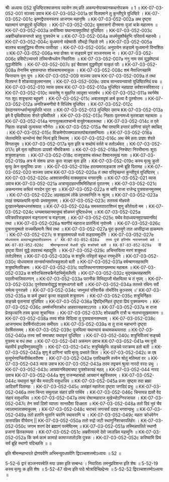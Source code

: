 श्रीः
अध्यायः 052
युधिष्ठिराश्वासनाय व्यासेन तम् प्रति अकम्पनोपाख्यानकथनोपक्रमः ॥ 1 ॥
KK-07-03-052-001	सञ्जय उवाच 
KK-07-03-052-001a	एवं विलपमाने तु कुन्तीपुत्रे युधिष्ठिरे ।
KK-07-03-052-001c	कृष्णद्वैपायनस्तत्र आजगाम महानृषिः ॥
KK-07-03-052-002a	अथ दृष्ट्वा महात्मानं पाण्डुपुत्रो युधिष्ठिरः ।
KK-07-03-052-002c	युक्तासनो दीनमनाः पूजां चक्रे महात्मनः ॥
KK-07-03-052-003a	अर्चयित्वा यथान्यायमुपविष्टं युधिष्ठिरः ।
KK-07-03-052-003c	अब्रवीच्छोकसन्तप्तो भ्रातुः पुत्रवधेन च ॥
KK-07-03-052-004a	अधर्मयुक्तैर्बहुभिः परिवार्य महारथैः ।
KK-07-03-052-004c	युध्यमानो महेष्वासैः सौभद्रो निहतो रणे ॥
KK-07-03-052-005a	बालश्च बालबुद्धिश्च वीरश्च परवीरहा ।
KK-07-03-052-005c	अनुपायेन सङ्ग्रामे युध्यमानो विनाशितः ॥
KK-07-03-052-006a	मया प्रोक्तः स सङ्ग्रामे द्वारं सञ्जनयस्व नः ।
KK-07-03-052-006c	प्रविष्टेऽभ्यन्तरे तस्मिन्सैन्धवेन निवारिताः ॥
KK-07-03-052-007a	ननु नाम समं युद्धमेष्टव्यं युद्धजीविभिः ।
KK-07-03-052-007c	इदं चैवासमं युद्धमीदृशं यत्कृतं परैः ॥
KK-07-03-052-008a	तेनास्मि भृशसन्तप्तः शोकबाष्पसमाकुलः ।
KK-07-03-052-008c	शमं नैवाधिगच्छामि चिन्तयानः पुनः पुनः ॥
KK-07-03-052-009	सञ्जय उवाच 
KK-07-03-052-009a	तं तथा विलपन्तं वै शोकव्याकुलमानसम् ।
KK-07-03-052-009c	उवाच सान्त्वयन्व्यासो युधिष्ठिरमिदं वचः ॥
KK-07-03-052-010	व्यास उवाच 
KK-07-03-052-010a	युधिष्ठिर महाप्राज्ञ सर्वशास्त्रविशारद ।
KK-07-03-052-010c	व्यसनेषु न मुह्यन्ति त्वादृशा भरतर्षभ ॥
KK-07-03-052-011a	स्वर्गमेष गतः शूरः शत्रून्हत्वा बहून्रणे ।
KK-07-03-052-011c	अबालसदृशं कर्म कृत्वा वै पुरुषोत्तमः ॥
KK-07-03-052-012a	अनतिक्रमणीयो वै विधिरेष युधिष्ठिर ।
KK-07-03-052-012c	देवदानवगन्धर्वान्मृत्युर्हरति भारत ॥
KK-07-03-052-013	युधिष्ठिर उवाच 
KK-07-03-052-013a	इमे वै पृथिवीपालाः शेरते पृथिवीतले ।
KK-07-03-052-013c	निहताः पृतनामध्ये मृतसञ्ज्ञा महाबलाः ॥
KK-07-03-052-014a	नागायुतबलाश्चान्ये वायुवेगबलास्तथा ।
KK-07-03-052-014c	त एते निहताः सङ्ख्ये तुल्यरूपा नरैर्नराः ॥
KK-07-03-052-015a	नैषां पश्यामि हन्तारं प्राणिनां संयुगे क्वचित् ।
KK-07-03-052-015c	विक्रमेणोपसम्पन्नास्तपोबलसमन्विताः ॥
KK-07-03-052-016a	जेतव्यमिति चान्योन्यं येषां नित्यं हृदि स्थितम् ।
KK-07-03-052-016c	अथ चेमे हताः प्राज्ञाः शेरते विगतायुषः ॥
KK-07-03-052-017a	मृता इति च शब्दोयं वर्तते च ततोऽर्थवत् ।
KK-07-03-052-017c	इमे मृता महीपालाः प्रायशो भीमविक्रमाः ॥
KK-07-03-052-018a	निश्चेष्टा निरभीमानाः शूराः शत्रुवशङ्गताः ।
KK-07-03-052-018c	राजपुत्राश्च संरब्धा वैश्वानरमुखं गताः ॥
KK-07-03-052-019a	अत्र मे संशयः प्राप्तः कुतः सञ्ज्ञा मृता इति ।
KK-07-03-052-019c	कस्य मृत्युः कुतो मृत्युः केन मृत्युरिमाः प्रजाः ।
KK-07-03-052-019e	हरत्यमरसङ्काश तन्मे ब्रूहि पितामह ॥
KK-07-03-052-020	सञ्जय उवाच 
KK-07-03-052-020a	तं तथा परिपृच्छन्तं कुन्तीपुत्रं युधिष्ठिरम् ।
KK-07-03-052-020c	आश्वासनमिदं वाक्यमुवाच भगवानृषिः ॥
KK-07-03-052-021	व्यास उवाच 
KK-07-03-052-021a	अत्राप्युदाहरन्तीममितिहासं पुरातनम् ।
KK-07-03-052-021c	अकम्पनस्य कथितं नारदेन पुरा नृप ॥
KK-07-03-052-022a	स चापि राजा राजेन्द्र पुत्रव्यसनमुत्तमम् ।
KK-07-03-052-022c	अप्रसह्यतमं लोके प्राप्तवानिति नः श्रुतम् ॥
KK-07-03-052-023a	तदहं सम्प्रवक्ष्यामि मृत्योः प्रभवमुत्तमम् ।
KK-07-03-052-023c	ततस्त्वं मोक्ष्यसे दुःखात्स्नेहबन्धनसंश्रयात् ॥
KK-07-03-052-024a	समस्तपापराशिघ्नं शृणु कीर्तयतो मम ।
KK-07-03-052-024c	धन्यमाख्यानमायुष्यं शोकघ्नं पुष्टिवर्धनम् ॥
KK-07-03-052-025a	पवित्रमरिसङ्घघ्नं मङ्गलानां च मङ्गलम् ।
KK-07-03-052-025c	यथैव वेदाध्ययनमुपाख्यानमिदं तथा ॥
KK-07-03-052-026a	श्रवणीयं महाराज प्रातर्नित्यं नृपोत्तमैः ।
KK-07-03-052-026c	पुत्रानायुष्मतो राज्यमीहमानैः श्रियं तथा ॥
KK-07-03-052-027a	पुरा कृतयुगे तात आसीद्राजा ह्यकम्पनः ।
KK-07-03-052-027c	स शत्रुवशमापन्नो मध्ये सङ्ग्राममूर्धनि ।
KK-07-03-052-027e	`योधयामास बलवान्बद्धश्चासीदकम्पनः ॥'
KK-07-03-052-028a	तस्य पुत्रो हरिर्नाम नारायणसमो बले ।
KK-07-03-052-028c	श्रीमान्कृतास्त्रो मेधावी युधि शक्रोपमो बली ॥
KK-07-03-052-029a	`स दृष्ट्वा पितरं युद्धे तदवस्थं महाद्युतिः ।
KK-07-03-052-029c	अचिन्तयित्वा मरणं शत्रुमध्यं ततोऽविशत् ॥
KK-07-03-052-030a	स शत्रुभिः परिवृतो बहुधा रणमूर्धनि ।
KK-07-03-052-030c	योधयामास तान्सर्वान्सर्वास्त्रकुशलो बली ॥
KK-07-03-052-031a	वर्षन्बाणसहस्राणि शत्रुष्वमितविक्रमः ।
KK-07-03-052-031c	पदातिरथनागाश्वान्प्रममाथ महाबलः ॥
KK-07-03-052-032a	स शरैराचितश्चक्रैर्गदाभिर्मुसलैरपि ।
KK-07-03-052-032c	मृद्नन्रथसहस्राणि पदातीन्वाजिवारणान् ॥
KK-07-03-052-033a	परानीकं विभिद्याजौ मोक्षयित्वा च तं नृपम् ।
KK-07-03-052-033c	पुनरेवाकरोद्युद्धं शत्रुमध्यगतो बली ॥
KK-07-03-052-034a	ततस्ते रथिनः सर्वे समेत्य पुनराहवे ।
KK-07-03-052-034c	जघ्नुस्तं परिवार्यैकं तोमरैरिव कुञ्जरम् ॥'
KK-07-03-052-035a	स कर्म दुष्करं कृत्वा सङ्ग्रामे शत्रुतापनः ।
KK-07-03-052-035c	शत्रुभिर्निहतः सङ्ख्ये पृतानायां युधिष्ठिर ॥
KK-07-03-052-036a	द्विषद्भिर्निहतं दृष्ट्वा प्रियं पुत्रमकम्पनः ।
KK-07-03-052-036c	अमर्षजनितक्रोध आहवात्सहसाऽऽगतः ॥
KK-07-03-052-037a	स राजा प्रेतकृत्यानि तस्य कृत्वा शुचान्वितः ।
KK-07-03-052-037c	शोचन्नहनि रात्रौ च नालभत्सुखमात्मनः ॥
KK-07-03-052-038a	तस्य शोकं विदित्वा तु पुत्रव्यसनसम्भवम् ।
KK-07-03-052-038c	आजगामाथ देवर्षिर्नारदोऽस्य समीपतः ॥
KK-07-03-052-039a	स तु राजा महाभागो दृष्ट्वा देवर्षिसत्तमम् ।
KK-07-03-052-039c	पूजयित्वा यथान्यायं कथामकथयत्तदा ॥
KK-07-03-052-040a	तस्य सर्वं समाचष्ट यथावृत्तं युधिष्ठिर ।
KK-07-03-052-040c	शत्रुभिर्विजयं सङ्ख्ये पुत्रस्य च वधं तथा ॥
KK-07-03-052-041	अकम्पन उवाच 
KK-07-03-052-041a	मम पुत्रो महावीर्य इन्द्रविष्णुसमद्युतिः ।
KK-07-03-052-041c	शत्रुभिर्बहुभिः सङ्ख्ये पराक्रम्य हतो बली ॥
KK-07-03-052-042a	शृणु मे प्राणिनां चापि मृत्युः प्रभवते किल ।
KK-07-03-052-042c	क एष मृत्युर्भगवन्किंवीर्यबलपौरुषः ।
KK-07-03-052-042e	एतदिच्छामि तत्त्वेन श्रोतुं मतिमतां वर ॥
KK-07-03-052-043	व्यास उवाच 
KK-07-03-052-043a	तस्य तद्वचनं श्रुत्वा नारदो वरदः प्रभुः ।
KK-07-03-052-043c	आख्यानमिदमाचष्ट पुत्रशोकापहं महत् ॥
KK-07-03-052-044	नारद उवाच 
KK-07-03-052-044a	शृणु राजन्महाबाहो आख्यानं बहुविस्तरम् ।
KK-07-03-052-044c	यथावृत्तं श्रुतं चैव मयाऽपि वसुधाधिप ॥
KK-07-03-052-045a	प्रजाः सृष्ट्वा तदा ब्रह्मा आदिसर्गे पितामहः ।
KK-07-03-052-045c	असंहृतं महातेजा दृष्ट्वा जगदिदं प्रभुः ॥
KK-07-03-052-046a	तस्य चिन्ता समुत्पन्ना संहारं प्रति पार्थिव ।
KK-07-03-052-046c	चिन्तयन्न ह्यसौ वेद संहारं वसुधाधिप ॥
KK-07-03-052-047a	तस्य रोषान्महाराज मुखेभ्योऽग्निरजायत ।
KK-07-03-052-047c	तेन सर्वा दिशो व्याप्ताः सान्तर्देशा दिधक्षता ॥
KK-07-03-052-048a	ततो दिवं भुवं चैव ज्वालामालासमाकुलम् ।
KK-07-03-052-048c	चराचरं जगत्सर्वं ददाह भगवान्प्रभुः ॥
KK-07-03-052-049a	ततो हतानि भूतानि चराणि स्थावराणि च ।
KK-07-03-052-049c	महता क्रोधवेगेन त्रासयन्निव वीर्यवान् ||
KK-07-03-052-050a	ततो रुद्रो जटी स्थाणुर्निशाचरपतिर्हरः ।
KK-07-03-052-050c	जगाम शरणं देवं ब्रह्माणं परमेष्ठिनम् ॥
KK-07-03-052-051a	तस्मिन्नापतिते स्थाणौ प्रजानां हितकाम्यया ।
KK-07-03-052-051c	अब्रवीत्परमो देवो ज्वलन्निव महामुनिः ॥
KK-07-03-052-052a	किं कर्म कामं कामार्ह कामाज्जातोऽसि पुत्रक ।
KK-07-03-052-052c	करिष्यामि प्रियं सर्वं ब्रूहि स्थाणो यदिच्छसि ॥ ॥

इति श्रीमन्महाभारते द्रोणपर्वणि अभिमन्युवधपर्वणि द्विपञ्चाशत्तमोऽध्यायः ॥ 52 ॥

5-52-6 द्वारं सञ्जनयस्वेति मया उक्त इति सम्बन्धः । निवारिताः तमनुप्रविशन्त इति शेषः ॥ 5-52-19 कस्य मृत्युः क इति शेषः ॥ 5-52-47 खेभ्य इति पाठे श्रोत्रादिच्छिद्रेभ्यः ॥ 5-52-52 द्विपञ्चाशत्तमोऽध्यायः ॥	
